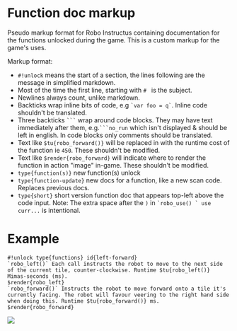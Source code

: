 # Function doc markup
Pseudo markup format for Robo Instructus containing documentation for the
functions unlocked during the game. This is a custom markup for the game's uses.

Markup format:
* `#!unlock` means the start of a section, the lines following are the message in simplified markdown.
* Most of the time the first line, starting with `# ` is the subject.
* Newlines always count, unlike markdown.
* Backticks wrap inline bits of code, e.g <code>\`var foo = q\`</code>. Inline code shouldn't be translated.
* Three backticks <code>\`\`\`</code> wrap around code blocks. They may have text immediately
after them, e.g.<code>\`\`\`no_run</code> which isn't displayed & should be left in english.
In code blocks only comments should be translated.
* Text like `$tu{robo_forward()}` will be replaced in with the runtime cost of the function ie `450`. These shouldn't be modified.
* Text like `$render{robo_forward}` will indicate where to render the function
in action "image" in-game. These shouldn't be modified.
* `type{function(s)}` new function(s) unlock
* `type{function-update}` new docs for a function, like a new scan code. Replaces previous docs.
* `type{short}` short version function doc that appears top-left above the code input. Note: The extra space after the `)` in <code>\`robo_use() \` use curr...</code> is intentional.

# Example
~~~text
#!unlock type{functions} id{left-forward}
`robo_left()` Each call instructs the robot to move to the next side of the current tile, counter-clockwise. Runtime $tu{robo_left()} Mimas-seconds (ms).
$render{robo_left}
`robo_forward()` Instructs the robot to move forward onto a tile it's currently facing. The robot will favour veering to the right hand side when doing this. Runtime $tu{robo_forward()} ms.
$render{robo_forward}
~~~

![](https://user-images.githubusercontent.com/2331607/64056308-31075400-cb8a-11e9-92e0-e9906d5907f0.jpg)
